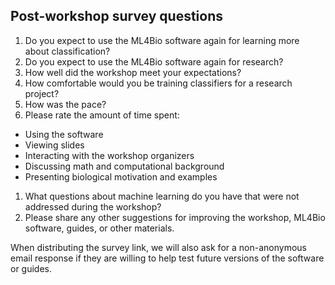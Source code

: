 ## Post-workshop survey questions

1. Do you expect to use the ML4Bio software again for learning more about classification?
1. Do you expect to use the ML4Bio software again for research?
1. How well did the workshop meet your expectations?
1. How comfortable would you be training classifiers for a research project?
1. How was the pace?
1. Please rate the amount of time spent:
 - Using the software
 - Viewing slides
 - Interacting with the workshop organizers
 - Discussing math and computational background
 - Presenting biological motivation and examples
1. What questions about machine learning do you have that were not addressed during the workshop?
1. Please share any other suggestions for improving the workshop, ML4Bio software, guides, or other materials.

When distributing the survey link, we will also ask for a non-anonymous email response if they are willing to help test future versions of the software or guides.
